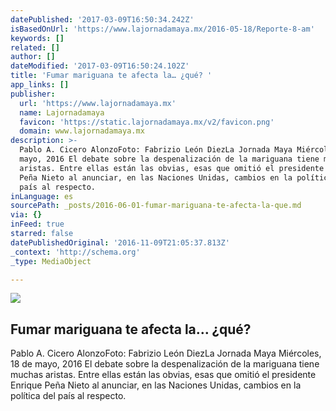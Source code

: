 ```yaml
---
datePublished: '2017-03-09T16:50:34.242Z'
isBasedOnUrl: 'https://www.lajornadamaya.mx/2016-05-18/Reporte-8-am'
keywords: []
related: []
author: []
dateModified: '2017-03-09T16:50:24.102Z'
title: 'Fumar mariguana te afecta la… ¿qué? '
app_links: []
publisher:
  url: 'https://www.lajornadamaya.mx'
  name: Lajornadamaya
  favicon: 'https://static.lajornadamaya.mx/v2/favicon.png'
  domain: www.lajornadamaya.mx
description: >-
  Pablo A. Cicero AlonzoFoto: Fabrizio León DiezLa Jornada Maya Miércoles, 18 de
  mayo, 2016 El debate sobre la despenalización de la mariguana tiene muchas
  aristas. Entre ellas están las obvias, esas que omitió el presidente Enrique
  Peña Nieto al anunciar, en las Naciones Unidas, cambios en la política del
  país al respecto.
inLanguage: es
sourcePath: _posts/2016-06-01-fumar-mariguana-te-afecta-la-que.md
via: {}
inFeed: true
starred: false
datePublishedOriginal: '2016-11-09T21:05:37.813Z'
_context: 'http://schema.org'
_type: MediaObject

---
```

<article style=""><img src="https://s3-us-west-2.amazonaws.com/the-grid-img/p/c34d8ee41d8d0ae907946f1c1abd69240dd449a8.jpg" /><h1>Fumar mariguana te afecta la… ¿qué? </h1><p>Pablo A. Cicero AlonzoFoto: Fabrizio León DiezLa Jornada Maya Miércoles, 18 de mayo, 2016 El debate sobre la despenalización de la mariguana tiene muchas aristas. Entre ellas están las obvias, esas que omitió el presidente Enrique Peña Nieto al anunciar, en las Naciones Unidas, cambios en la política del país al respecto.</p></article>